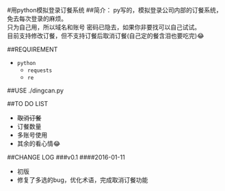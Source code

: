 #用python模拟登录订餐系统
##简介：
py写的，模拟登录公司内部的订餐系统，免去每次登录的麻烦。  
只为自己用，所以域名和账号 密码已隐去，如果你非要找可以自己试试。  
目前支持修改订餐，但不支持订餐后取消订餐(自己定的餐含泪也要吃完):joy:

##REQUIREMENT
* `python`
    * `requests`
    * `re`

##USE
./dingcan.py

##TO DO LIST
* ~~取消订餐~~
* 订餐数量
* 多账号使用
* 其余的看心情:joy:

##CHANGE LOG
###v0.1
####2016-01-11
* 初版
* 修复了多选的bug，优化术语，完成取消订餐功能